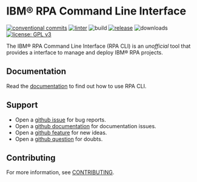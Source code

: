 # IBM® RPA Command Line Interface

[![conventional commits](https://img.shields.io/badge/Conventional%20Commits-1.0.0-%23FE5196?logo=conventionalcommits&logoColor=white)](https://conventionalcommits.org)
[![linter](https://github.com/IBM/ibm-rpa-cli/workflows/linter/badge.svg)](https://github.com/IBM/ibm-rpa-cli/actions?query=workflow%3Alinter)
![build](https://github.com/IBM/ibm-rpa-cli/actions/workflows/build.yml/badge.svg)
[![release](https://img.shields.io/github/v/release/IBM/ibm-rpa-cli?include_prereleases&sort=semver)](https://github.com/IBM/ibm-rpa-cli/releases/latest)
![downloads](https://img.shields.io/github/downloads/IBM/ibm-rpa-cli/total?color=green&label=downloads)
[![license: GPL v3](https://img.shields.io/badge/License-GPLv3-blue.svg)](https://www.gnu.org/licenses/gpl-3.0)

The IBM® RPA Command Line Interface (RPA CLI) is an *unofficial* tool that provides a interface to manage and deploy IBM® RPA projects.

## Documentation
Read the [documentation](https://ibm.github.io/ibm-rpa-cli/) to find out how to use RPA CLI.

## Support
* Open a [github issue](https://github.com/IBM/ibm-rpa-cli/issues/new?template=bug_report.yml) for bug reports.
* Open a [github documentation](https://github.com/IBM/ibm-rpa-cli/issues/new?template=doc.yml) for documentation issues.
* Open a [github feature](https://github.com/IBM/ibm-rpa-cli/issues/new?template=feature_request.md) for new ideas.
* Open a [github question](https://github.com/IBM/ibm-rpa-cli/issues/new?template=question.md) for doubts.

## Contributing
For more information, see [CONTRIBUTING](CONTRIBUTING.md).